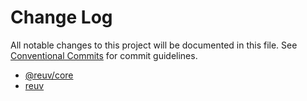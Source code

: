 # Change Log

All notable changes to this project will be documented in this file.
See [Conventional Commits](https://conventionalcommits.org) for commit guidelines.

- [@reuv/core](./packages/@reuv/core/CHANGELOG.md)
- [reuv](./packages/reuv/CHANGELOG.md)

